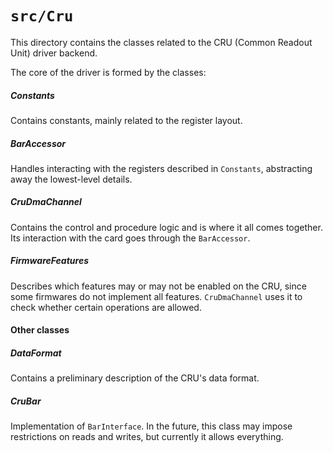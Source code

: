 # `src/Cru`
This directory contains the classes related to the CRU (Common Readout Unit) driver backend.

The core of the driver is formed by the classes:
##### Constants
Contains constants, mainly related to the register layout.

##### BarAccessor
Handles interacting with the registers described in `Constants`, abstracting away the lowest-level details.

##### CruDmaChannel 
Contains the control and procedure logic and is where it all comes together. Its interaction with the card goes through
the `BarAccessor`.  

##### FirmwareFeatures
Describes which features may or may not be enabled on the CRU, since some firmwares do not implement all features. 
`CruDmaChannel` uses it to check whether certain operations are allowed. 

#### Other classes
##### DataFormat
Contains a preliminary description of the CRU's data format.
##### CruBar
Implementation of `BarInterface`. In the future, this class may impose restrictions on reads and writes, but currently 
it allows everything.